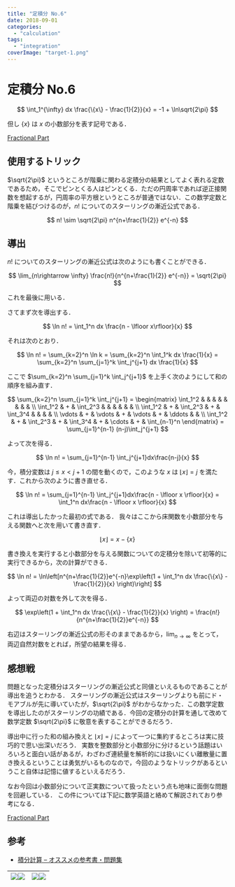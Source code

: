 ```yaml
---
title: "定積分 No.6"
date: 2018-09-01
categories: 
  - "calculation"
tags: 
  - "integration"
coverImage: "target-1.png"
---
```


# 定積分 No.6

$$ \int_1^{\infty} dx \frac{\{x\} - \frac{1}{2}}{x} = -1 + \ln\sqrt{2\pi} $$

但し $\{x\}$ は $x$ の小数部分を表す記号である．

[Fractional Part](http://mathworld.wolfram.com/FractionalPart.html)

## 使用するトリック

$\sqrt{2\pi}$ というところが階乗に関わる定積分の結果としてよく表れる定数であるため，そこでピンとくる人はピンとくる．ただの円周率であれば逆正接関数を想起するが，円周率の平方根というところが普通ではない．この数学定数と階乗を結びつけるのが，$n!$ についてのスターリングの漸近公式である．

$$ n! \sim \sqrt{2\pi} n^{n+\frac{1}{2}} e^{-n} $$

## 導出

$n!$ についてのスターリングの漸近公式は次のようにも書くことができる．

$$ \lim_{n\rightarrow \infty} \frac{n!}{n^{n+\frac{1}{2}} e^{-n}} = \sqrt{2\pi} $$

これを最後に用いる．

さてまず次を導出する．

$$ \ln n! = \int_1^n dx \frac{n - \lfloor x\rfloor}{x} $$

それは次のとおり．

$$ \ln n! = \sum_{k=2}^n \ln k = \sum_{k=2}^n \int_1^k dx \frac{1}{x} = \sum_{k=2}^n \sum_{j=1}^k \int_j^{j+1} dx \frac{1}{x} $$

ここで $\sum_{k=2}^n \sum_{j=1}^k \int_j^{j+1}$ を上手く次のようにして和の順序を組み直す．

$$ \sum_{k=2}^n \sum_{j=1}^k \int_j^{j+1} = \begin{matrix} \int_1^2 & & & & & & & & \\ \int_1^2 & + & \int_2^3 & & & & & & \\ \int_1^2 & + & \int_2^3 & + & \int_3^4 & & & & \\ \vdots & + & \vdots & + & \vdots & + & \ddots & & \\ \int_1^2 & + & \int_2^3 & + & \int_3^4 & + & \cdots & + & \int_{n-1}^n \end{matrix} = \sum_{j=1}^{n-1} (n-j)\int_j^{j+1} $$

よって次を得る．

$$ \ln n! = \sum_{j=1}^{n-1} \int_j^{j+1}dx\frac{n-j}{x} $$

今，積分変数は $j\leq x< j+1$ の間を動くので，このような $x$ は $\lfloor x\rfloor = j$ を満たす．これから次のように書き直せる．

$$ \ln n! = \sum_{j=1}^{n-1} \int_j^{j+1}dx\frac{n - \lfloor x \rfloor}{x} = \int_1^n dx\frac{n - \lfloor x \rfloor}{x} $$

これは導出したかった最初の式である． 我々はここから床関数を小数部分を与える関数へと次を用いて書き直す．

$$ \lfloor x\rfloor = x - \{x\} $$

書き換えを実行すると小数部分を与える関数についての定積分を除いて初等的に実行できるから，次の計算ができる．

$$ \ln n! = \ln\left[n^{n+\frac{1}{2}}e^{-n}\exp\left(1 + \int_1^n dx \frac{\{x\} - \frac{1}{2}}{x} \right)\right] $$

よって両辺の対数を外して次を得る．

$$ \exp\left(1 + \int_1^n dx \frac{\{x\} - \frac{1}{2}}{x} \right) = \frac{n!}{n^{n+\frac{1}{2}}e^{-n}} $$

右辺はスターリングの漸近公式の形そのままであるから，$\lim_{n\rightarrow \infty}$ をとって，両辺自然対数をとれば，所望の結果を得る．

## 感想戦

問題となった定積分はスターリングの漸近公式と同値といえるものであることが導出を追うとわかる． スターリングの漸近公式はスターリングよりも前にド・モアブルが先に導いていたが，$\sqrt{2\pi}$ がわからなかった．この数学定数を導出したのがスターリングの功績である．今回の定積分の計算を通して改めて数学定数 $\sqrt{2\pi}$ に敬意を表することができるだろう．

導出中に行った和の組み換えと $\lfloor x\rfloor = j$ によって一つに集約するところは実に技巧的で思い出深いだろう． 実数を整数部分と小数部分に分けるという話題はいろいろと面白い話があるが，わざわざ連続量を解析的には扱いにくい離散量に置き換えるということは勇気がいるものなので，今回のようなトリックがあるということ自体は記憶に値するといえるだろう．

なお今回は小数部分について正実数について扱ったという点も地味に面倒な問題を回避している． この件については下記に数学英語と絡めて解説されており参考になる．

[Fractional Part](http://math-eng.blogspot.com/2018/03/fractional-part.html)

## 参考

- [積分計算 – オススメの参考書・問題集](https://mathrelish.com/calculation/recommended-books-in-integral-calculus)

| [![](images/q)](https://www.amazon.co.jp/gp/product/1493912763/ref=as_li_ss_il?ie=UTF8&linkCode=li3&tag=alexandritefi-22&linkId=a5286db3f4f2b51f66db8f1437793841&language=ja_JP)![](images/ir) | [![](images/q)](https://www.amazon.co.jp/Irresistible-Integrals-Symbolics-Experiments-Evaluation/dp/0521796369/ref=as_li_ss_il?_encoding=UTF8&qid=&sr=&linkCode=li3&tag=alexandritefi-22&linkId=127b41d8f664d6dad21fbca1f6d0e0eb&language=ja_JP)![](images/ir) |
| --- | --- |

<script type="text/javascript">amzn_assoc_ad_type ="responsive_search_widget"; amzn_assoc_tracking_id ="alexandritefi-22"; amzn_assoc_marketplace ="amazon"; amzn_assoc_region ="JP"; amzn_assoc_placement =""; amzn_assoc_search_type = "search_widget";amzn_assoc_width ="auto"; amzn_assoc_height ="auto"; amzn_assoc_default_search_category =""; amzn_assoc_default_search_key ="積分";amzn_assoc_theme ="light"; amzn_assoc_bg_color ="FFFFFF";</script>

<script src="//z-fe.amazon-adsystem.com/widgets/q?ServiceVersion=20070822&amp;Operation=GetScript&amp;ID=OneJS&amp;WS=1&amp;Marketplace=JP"></script>
